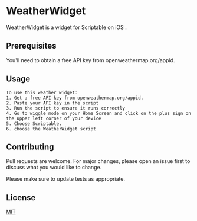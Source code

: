 # WeatherWidget

WeatherWidget is a widget for Scriptable on iOS .

## Prerequisites

You'll need to obtain a free API key from openweathermap.org/appid.

## Usage

```
To use this weather widget:
1. Get a free API key from openweathermap.org/appid.
2. Paste your API key in the script
3. Run the script to ensure it runs correctly 
4. Go to wiggle mode on your Home Screen and click on the plus sign on the upper left corner of your device
5. Choose Scriptable. 
6. choose the WeatherWidget script

```

## Contributing
Pull requests are welcome. For major changes, please open an issue first to discuss what you would like to change.

Please make sure to update tests as appropriate.

## License
[MIT](https://choosealicense.com/licenses/mit/)
